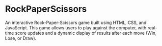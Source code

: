 # RockPaperScissors
An interactive Rock-Paper-Scissors game built using HTML, CSS, and JavaScript. This game allows users to play against the computer, with real-time score updates and a dynamic display of results after each move (Win, Lose, or Draw).
